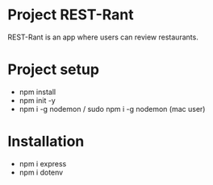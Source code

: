 # Project REST-Rant

REST-Rant is an app where users can review restaurants.

# Project setup
- npm install
- npm init -y
- npm i -g nodemon / sudo npm i -g nodemon (mac user)

# Installation
- npm i express
- npm i dotenv